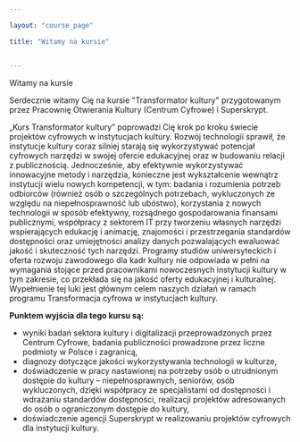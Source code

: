```yaml
---

layout: "course_page"

title: "Witamy na kursie"


---
```

<div class="text-center screen-title">
Witamy na kursie
</div>

<div class="screen-content">
  <p>Serdecznie witamy Cię na kursie "Transformator kultury" przygotowanym przez Pracownię Otwierania Kultury (Centrum Cyfrowe) i Superskrypt.</p> 
<p>&bdquo;Kurs Transformator kultury&rdquo; poprowadzi Cię krok po kroku świecie projektów cyfrowych w instytucjach kultury. Rozwój technologii sprawił, że instytucje kultury coraz silniej starają się wykorzystywać potencjał cyfrowych narzędzi w swojej ofercie edukacyjnej oraz w budowaniu relacji z publicznością. Jednocześnie, aby efektywnie wykorzystywać innowacyjne metody i narzędzia, konieczne jest wykształcenie wewnątrz instytucji wielu nowych kompetencji, w tym: badania i rozumienia potrzeb odbiorców (również osób o szczególnych potrzebach, wykluczonych ze względu na niepełnosprawność lub ubóstwo), korzystania z nowych technologii w sposób efektywny, rozsądnego gospodarowania finansami publicznymi, współpracy z sektorem IT przy tworzeniu własnych narzędzi wspierających edukację i animację, znajomości i przestrzegania standardów dostępności oraz umiejętności analizy danych pozwalających ewaluować jakość i skuteczność tych narzędzi. Programy studiów uniwersyteckich i oferta rozwoju zawodowego dla kadr kultury nie odpowiada w pełni na wymagania stojące przed pracownikami nowoczesnych instytucji kultury w tym zakresie, co przekłada się na jakość oferty edukacyjnej i kulturalnej. Wypełnienie tej luki jest głównym celem naszych działań w ramach programu Transformacja cyfrowa w instytucjach kultury. </p>

</div>  

<div class="screen-content">

<strong>Punktem wyjścia dla tego kursu są:</strong>
<ul>
  <li class="bullet">wyniki badań sektora kultury i digitalizacji przeprowadzonych przez Centrum Cyfrowe, badania publiczności prowadzone przez liczne podmioty w Polsce i zagranicą,</li>
<li class="bullet">diagnozy dotyczące jakości wykorzystywania technologii w kulturze,</li>
<li class="bullet">doświadczenie w pracy nastawionej na potrzeby osób o utrudnionym dostępie do kultury – niepełnosprawnych, seniorów, osób wykluczonych, dzięki współpracy ze specjalistami od dostępności i wdrażaniu standardów dostępności, realizacji projektów adresowanych do osób o ograniczonym dostępie do kultury,</li>
<li class="bullet">doświadczenie agencji Superskrypt w realizowaniu projektów cyfrowych dla instytucji kultury.</li>
 </ul>
</div> 
